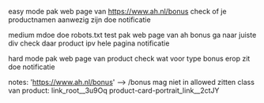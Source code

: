 easy mode
 pak web page van https://www.ah.nl/bonus
 check of je productnamen aanwezig zijn
 doe notificatie

medium mdoe
doe robots.txt test
pak web page van ah bonus
ga naar juiste div
check daar product ipv hele pagina
notificatie

hard mode
 pak web page van product
 check wat voor type bonus erop zit
 doe notificatie

 notes:
 'https://www.ah.nl/bonus' --> /bonus mag niet in allowed zitten
 class van product: link_root__3u9Oq product-card-portrait_link__2ctJY